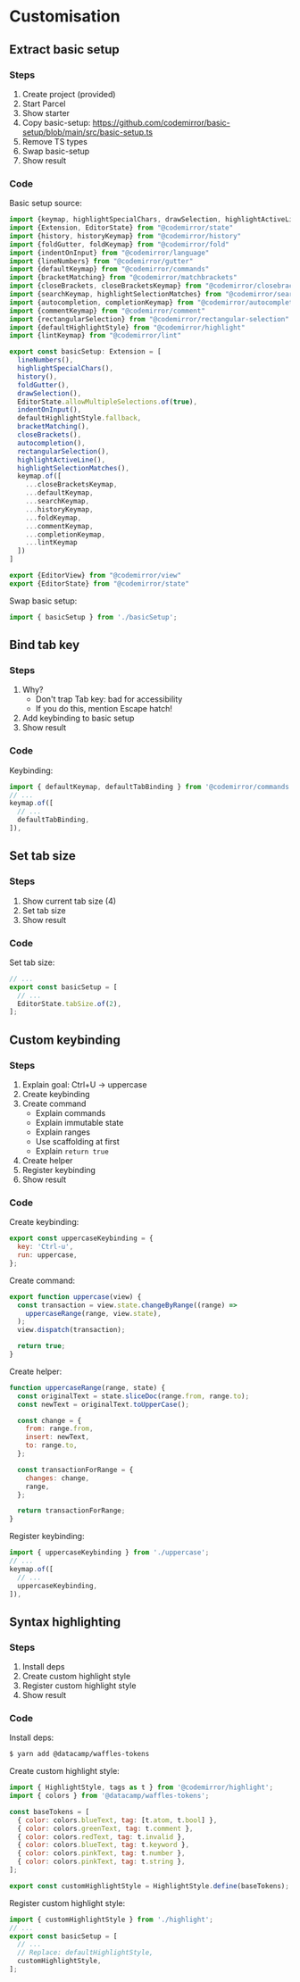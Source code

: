 # Customisation

## Extract basic setup
### Steps
1. Create project (provided)
1. Start Parcel
1. Show starter
1. Copy basic-setup: https://github.com/codemirror/basic-setup/blob/main/src/basic-setup.ts
1. Remove TS types
1. Swap basic-setup
1. Show result

### Code
Basic setup source:
```js
import {keymap, highlightSpecialChars, drawSelection, highlightActiveLine} from "@codemirror/view"
import {Extension, EditorState} from "@codemirror/state"
import {history, historyKeymap} from "@codemirror/history"
import {foldGutter, foldKeymap} from "@codemirror/fold"
import {indentOnInput} from "@codemirror/language"
import {lineNumbers} from "@codemirror/gutter"
import {defaultKeymap} from "@codemirror/commands"
import {bracketMatching} from "@codemirror/matchbrackets"
import {closeBrackets, closeBracketsKeymap} from "@codemirror/closebrackets"
import {searchKeymap, highlightSelectionMatches} from "@codemirror/search"
import {autocompletion, completionKeymap} from "@codemirror/autocomplete"
import {commentKeymap} from "@codemirror/comment"
import {rectangularSelection} from "@codemirror/rectangular-selection"
import {defaultHighlightStyle} from "@codemirror/highlight"
import {lintKeymap} from "@codemirror/lint"

export const basicSetup: Extension = [
  lineNumbers(),
  highlightSpecialChars(),
  history(),
  foldGutter(),
  drawSelection(),
  EditorState.allowMultipleSelections.of(true),
  indentOnInput(),
  defaultHighlightStyle.fallback,
  bracketMatching(),
  closeBrackets(),
  autocompletion(),
  rectangularSelection(),
  highlightActiveLine(),
  highlightSelectionMatches(),
  keymap.of([
    ...closeBracketsKeymap,
    ...defaultKeymap,
    ...searchKeymap,
    ...historyKeymap,
    ...foldKeymap,
    ...commentKeymap,
    ...completionKeymap,
    ...lintKeymap
  ])
]

export {EditorView} from "@codemirror/view"
export {EditorState} from "@codemirror/state"
```

Swap basic setup:
```js
import { basicSetup } from './basicSetup';
```

## Bind tab key
### Steps
1. Why?
    - Don't trap Tab key: bad for accessibility
    - If you do this, mention Escape hatch!
1. Add keybinding to basic setup
1. Show result

### Code
Keybinding:
```js
import { defaultKeymap, defaultTabBinding } from '@codemirror/commands';
// ...
keymap.of([
  // ...
  defaultTabBinding,
]),
```

## Set tab size
### Steps
1. Show current tab size (4)
1. Set tab size
1. Show result

### Code
Set tab size:
```js
// ...
export const basicSetup = [
  // ...
  EditorState.tabSize.of(2),
];
```

## Custom keybinding
### Steps
1. Explain goal: Ctrl+U -> uppercase
1. Create keybinding
1. Create command
    - Explain commands
    - Explain immutable state
    - Explain ranges
    - Use scaffolding at first
    - Explain `return true`
1. Create helper
1. Register keybinding
1. Show result

### Code
Create keybinding:
```js
export const uppercaseKeybinding = {
  key: 'Ctrl-u',
  run: uppercase,
};
```

Create command:
```js
export function uppercase(view) {
  const transaction = view.state.changeByRange((range) =>
    uppercaseRange(range, view.state),
  );
  view.dispatch(transaction);

  return true;
}
```

Create helper:
```js
function uppercaseRange(range, state) {
  const originalText = state.sliceDoc(range.from, range.to);
  const newText = originalText.toUpperCase();

  const change = {
    from: range.from,
    insert: newText,
    to: range.to,
  };

  const transactionForRange = {
    changes: change,
    range,
  };

  return transactionForRange;
}
```

Register keybinding:
```js
import { uppercaseKeybinding } from './uppercase';
// ...
keymap.of([
  // ...
  uppercaseKeybinding,
]),
```

## Syntax highlighting
### Steps
1. Install deps
1. Create custom highlight style
1. Register custom highlight style
1. Show result

### Code
Install deps:
```sh
$ yarn add @datacamp/waffles-tokens
```

Create custom highlight style:
```js
import { HighlightStyle, tags as t } from '@codemirror/highlight';
import { colors } from '@datacamp/waffles-tokens';

const baseTokens = [
  { color: colors.blueText, tag: [t.atom, t.bool] },
  { color: colors.greenText, tag: t.comment },
  { color: colors.redText, tag: t.invalid },
  { color: colors.blueText, tag: t.keyword },
  { color: colors.pinkText, tag: t.number },
  { color: colors.pinkText, tag: t.string },
];

export const customHighlightStyle = HighlightStyle.define(baseTokens);
```

Register custom highlight style:
```js
import { customHighlightStyle } from './highlight';
// ...
export const basicSetup = [
  // ...
  // Replace: defaultHighlightStyle,
  customHighlightStyle,
];
```